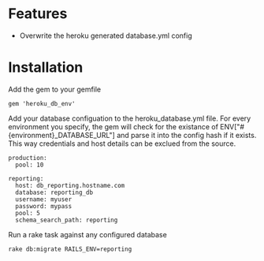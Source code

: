 # Features

* Overwrite the heroku generated database.yml config

# Installation

Add the gem to your gemfile

    gem 'heroku_db_env'

Add your database configuation to the heroku_database.yml file. For every
environment you specify, the gem will check for the existance of
ENV["#{environment}_DATABASE_URL"] and parse it into the config hash if it
exists. This way credentials and host details can be exclued from the source. 

    production:
      pool: 10

    reporting:
      host: db_reporting.hostname.com
      database: reporting_db
      username: myuser
      password: mypass
      pool: 5
      schema_search_path: reporting


Run a rake task against any configured database

    rake db:migrate RAILS_ENV=reporting
